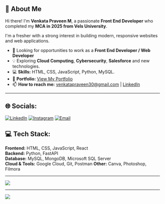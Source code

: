## 👋 About Me  

Hi there! I'm **Venkata Praveen M**, a passionate **Front End Developer** who completed my **MCA in 2025 from Vels University**.  

I'm a fresher with a strong interest in building modern, responsive websites and web applications.

- 🎯 Looking for opportunities to work as a **Front End Developer / Web Developer**
- 💡 Exploring **Cloud Computing**, **Cybersecurity**, **Salesforce** and new technologies.
- 💻 **Skills:** HTML, CSS, JavaScript, Python, MySQL.
- 📁 **Portfolio:** [View My Portfolio](https://your-portfolio-link.netlify.app)
- 📫 **How to reach me:** [venkatapraveen30@gmail.com](mailto:venkatapraveen30@gmail.com) | [LinkedIn](https://www.linkedin.com/in/venkata-praveen-m-134ba3252/)

---
## 🌐 Socials:

[![LinkedIn](https://img.shields.io/badge/LinkedIn-%230077B5.svg?logo=linkedin&logoColor=white)](https://www.linkedin.com/in/venkata-praveen-m-134ba3252/)
[![Instagram](https://img.shields.io/badge/Instagram-%23E4405F.svg?logo=Instagram&logoColor=white)](https://www.instagram.com/venkat_praveen30)
[![Email](https://img.shields.io/badge/Email-D14836?logo=gmail&logoColor=white)](mailto:venkatapraveen30@gmail.com)

## 💻 Tech Stack:

**Frontend:** HTML, CSS, JavaScript, React  
**Backend:** Python, FastAPI  
**Database:** MySQL, MongoDB, Microsoft SQL Server  
**Cloud & Tools:** Google Cloud, Git, Postman
**Other:** Canva, Photoshop, Filmora

---
![](https://github-readme-streak-stats.herokuapp.com/?user=VenkatPraveen3005&theme=shadow_blue&hide_border=false)

---
[![](https://visitcount.itsvg.in/api?id=VenkatPraveen3005&icon=0&color=0)](https://visitcount.itsvg.in)

